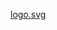 [logo.svg
](https://github.com/Kahina24D/Projet7-Kasa-fin/blob/main/src/assets/Logohost/Host.png)



 
